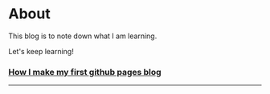 # About
This blog is to note down what I am learning.

Let's keep learning!





### [How I make my first github pages blog](create_github_page)

---
